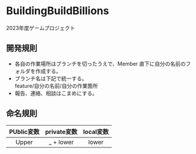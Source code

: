 # BuildingBuildBillions
2023年度ゲームプロジェクト

## 開発規則
- 各自の作業場所はブランチを切ったうえで、Member 直下に自分の名前のフォルダを作成する。
- ブランチ名は下記で統一する。<br>
  feature/自分の名前/自分の作業箇所
- 報告、連絡、相談はこまめにする。

## 命名規則
|PUblic変数|private変数|local変数|
|:--:|:--:|:--:|
|Upper|_ + lower|lower|
